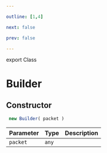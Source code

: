 ```yaml
---

outline: [1,4]

next: false

prev: false

---
```


export Class
# Builder

## Constructor
```ts
 new Builder( packet )
 ```
| Parameter | Type | Description |
| :--- | :--- | :--- |
| `packet` | `any` | |
